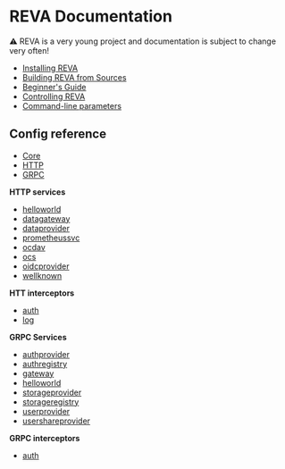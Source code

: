 # REVA Documentation

:warning: REVA is a very young project and documentation is subject to change very often!

* [Installing REVA](./installing-reva.md)
* [Building REVA from Sources](./building-reva.md)
* [Beginner's Guide](./beginner-guide.md)
* [Controlling REVA](./controlling-reva.md)
* [Command-line parameters](./command-line.md)

## Config reference

* [Core](./config/core.md) 
* [HTTP](./config/http.md)
* [GRPC](./config/grpc.md) 

**HTTP services**

* [helloworld](./config/services/http/helloworld.md)
* [datagateway](./config/services/http/datagateway.md)
* [dataprovider](./config/services/http/dataprovider.md)
* [prometheussvc](./config/services/http/prometheus.md)
* [ocdav](./config/services/http/ocdav.md)
* [ocs](./config/services/http/ocs.md)
* [oidcprovider](./config/services/http/oidcprovider.md)
* [wellknown](./config/services/http/wellknown.md)

**HTT interceptors**

* [auth](./config/interceptors/http/auth.md)
* [log](./config/interceptors/http/cors.md)

**GRPC Services**

* [authprovider](./config/services/grpc/authprovider.md)
* [authregistry](./config/services/grpc/authregistry.md)
* [gateway](./config/services/grpc/gateway.md)
* [helloworld](./config/services/grpc/helloworld.md)
* [storageprovider](./config/services/grpc/storageprovider.md)
* [storageregistry](./config/services/grpc/storageregistry.md)
* [userprovider](./config/services/grpc/userprovider.md)
* [usershareprovider](./config/services/grpc/usershareprovider.md)

**GRPC interceptors**

* [auth](./config/interceptors/grpc/auth.md)

